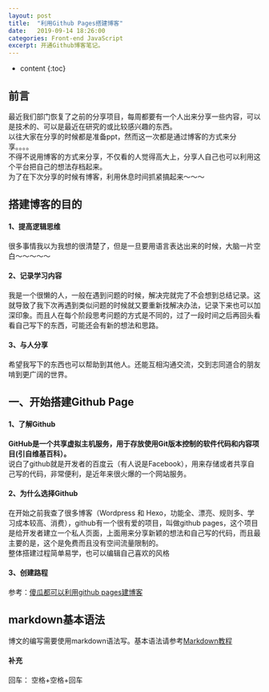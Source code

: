 ```yaml
---
layout: post
title:  "利用Github Pages搭建博客"
date:   2019-09-14 18:26:00
categories: Front-end JavaScript
excerpt: 开通Github博客笔记。
---
```


* content
{:toc}

## 前言
最近我们部门恢复了之前的分享项目，每周都要有一个人出来分享一些内容，可以是技术的、可以是最近在研究的或比较感兴趣的东西。  
以往大家在分享的时候都是准备ppt，然而这一次都是通过博客的方式来分享。。。。  
不得不说用博客的方式来分享，不仅看的人觉得高大上，分享人自己也可以利用这个平台把自己的想法存档起来。  
为了在下次分享的时候有博客，利用休息时间抓紧搞起来～～～

## 搭建博客的目的

#### 1、提高逻辑思维  
很多事情我以为我想的很清楚了，但是一旦要用语言表达出来的时候，大脑一片空白～～～～～  

#### 2、记录学习内容  
我是一个很懒的人，一般在遇到问题的时候，解决完就完了不会想到总结记录。这就导致了我下次再遇到类似问题的时候就又要重新找解决办法，记录下来也可以加深印象。而且人在每个阶段思考问题的方式是不同的，过了一段时间之后再回头看看自己写下的东西，可能还会有新的想法和思路。  

#### 3、与人分享  
希望我写下的东西也可以帮助到其他人。还能互相沟通交流，交到志同道合的朋友啃到更广阔的世界。  

## 一、开始搭建Github Page
#### 1、了解Github
**GitHub是一个共享虚拟主机服务，用于存放使用Git版本控制的软件代码和内容项目(引自维基百科）。**  
说白了github就是开发者的百度云（有人说是Facebook），用来存储或者共享自己写的代码，非常便利，是近年来很火爆的一个网站服务。

#### 2、为什么选择Github
在开始之前我查了很多博客（Wordpress 和 Hexo，功能全、漂亮、规则多、学习成本较高、消费），github有一个很有爱的项目，叫做github pages，这个项目是给开发者建立一个私人页面，上面用来分享新颖的想法和自己写的代码，而且最主要的是，这个是免费而且没有空间流量限制的。  
整体搭建过程简单易学，也可以编辑自己喜欢的风格

#### 3、创建路程
参考：[傻瓜都可以利用github pages建博客](http://cyzus.github.io/2015/06/21/github-build-blog/)

## markdown基本语法
博文的编写需要使用markdown语法写。基本语法请参考[Markdown教程](https://www.runoob.com/markdown/md-tutorial.html)

#### 补充
回车： 空格+空格+回车